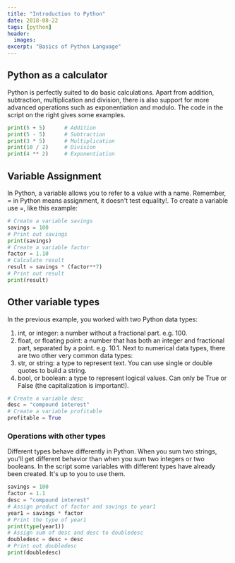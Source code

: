 ```yaml
---
title: "Introduction to Python"
date: 2018-08-22
tags: [python]
header:
  images:
excerpt: "Basics of Python Language"
---
```


## Python as a calculator

Python is perfectly suited to do basic calculations. Apart from addition, subtraction, multiplication and division, there is also support for more advanced operations such as exponentiation and modulo.
The code in the script on the right gives some examples.

```python
print(5 + 5)      # Addition
print(5 - 5)      # Subtraction
print(3 * 5)      # Multiplication
print(10 / 2)     # Division
print(4 ** 2)     # Exponentiation
```

## Variable Assignment

In Python, a variable allows you to refer to a value with a name. Remember, = in Python means assignment, it doesn't test equality!. To create a variable use =, like this example:
```python
# Create a variable savings
savings = 100
# Print out savings
print(savings)
# Create a variable factor
factor = 1.10
# Calculate result
result = savings * (factor**7)
# Print out result
print(result)
```

## Other variable types

In the previous example, you worked with two Python data types:
1. int, or integer: a number without a fractional part. e.g. 100.
2. float, or floating point: a number that has both an integer and fractional part, separated by a point. e.g. 10.1.
Next to numerical data types, there are two other very common data types:
3. str, or string: a type to represent text. You can use single or double quotes to build a string.
4. bool, or boolean: a type to represent logical values. Can only be True or False (the capitalization is important!).

```python
# Create a variable desc
desc = "compound interest"
# Create a variable profitable
profitable = True
```

### Operations with other types
Different types behave differently in Python. When you sum two strings, you'll get different behavior than when you sum two integers or two booleans. In the script some variables with different types have already been created. It's up to you to use them.

```python
savings = 100
factor = 1.1
desc = "compound interest"
# Assign product of factor and savings to year1
year1 = savings * factor
# Print the type of year1
print(type(year1))
# Assign sum of desc and desc to doubledesc
doubledesc = desc + desc
# Print out doubledesc
print(doubledesc)
```
